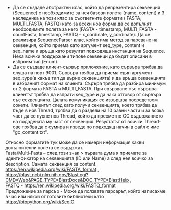* Да се създаде абстрактен клас, който да репрезентира секвенция (Sequencе) с необходимите за нея базови полета (name, content) и 3 наследника на този клас за съответните формати ( FASTA, MULTI_FASTA, FASTQ) като за всеки нов форма да се допълнят необходимите полета за него (FASTA - timestamp, MULTI_FASTA - countFasta, timestamp, FASTQ – x_cordinate, y_cordinate). Да се реализира SequenceParser клас, който има метод за  парсване на секвенция, който приема като аргумент seq_type, content и seq_name и връща като резултат подходяща инстанция на Sequencе. Нека всички поддържани типове секвенци да бъдат описани в изброим тип (Enum).
* Да се създаде клиент-сървър приложение, като сървъра трябва да слуша на порт 9001. Сървъра трябва да приема един аргумент seq_type(в какъв тип да върне секвенцията) и да връща секвенцията в избраният формат на клиента. Съръра трябва да разбира минимум от 2 формата FASTA и MULTI_FASTA. При свързване със сървъра клиентът трябва да изпрати seq_type и да чака отговор от сървъра със секвенцията. Цялата комуникация се извършва посредством сокети. Клиентът след като получи секвенцията, което трябва да бъде в нов Thread, трябва да я раздели на 10 равни части и за всяка част да се пусне нов Thread, който да пресметне GC съдържанието на подадената му част от секвенция. Резултатът от всички Thread-ове трябва да с сумира и изведе по подходящ начин в файл с име "gc_content.txt".

Относно форматите тук може да се намери информация какви допълнителни полета се съдържат.
</br >Fasta/Multi-Fasta – след този знак > първата дума я приемате за идентификатор на секвенцията (ID или Name) а след нея всичко за description. Самата секвенция за content. https://en.wikipedia.org/wiki/FASTA_format , https://blast.ncbi.nlm.nih.gov/Blast.cgi?CMD=Web&PAGE_TYPE=BlastDocs&DOC_TYPE=BlastHelp , 
</br >FASTQ - https://en.wikipedia.org/wiki/FASTQ_format
</br >Предложение за парсър -  Може да ползвате парсарът, който написахмe в час или някой от готовите библиотеки като https://biopython.org/wiki/SeqIO 

